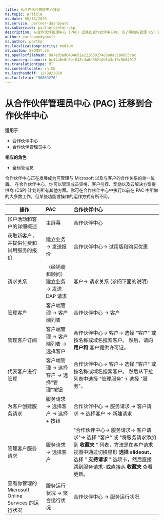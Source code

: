```yaml
---
title: 从合作伙伴管理中心移动
ms.topic: article
ms.date: 05/18/2020
ms.service: partner-dashboard
ms.subservice: partnercenter-csp
description: 从合作伙伴管理中心 (PAC) 迁移到合作伙伴中心时，请了解如何管理 CSP 计划成员身份、客户推荐、奖励等。
author: parthpandyamsft
ms.author: parthp
ms.localizationpriority: medium
ms.custom: SEOMAY.20
ms.openlocfilehash: 8a7ed3ad04846b1e222d3827488a8ac188653cac
ms.sourcegitcommit: bc44a6e0c5ef048cda6e882fdb543c13c5b64912
ms.translationtype: MT
ms.contentlocale: zh-CN
ms.lasthandoff: 12/08/2020
ms.locfileid: "96869276"
---
```

# <a name="moving-from-partner-admin-center-pac-to-the-partner-center"></a>从合作伙伴管理员中心 (PAC) 迁移到合作伙伴中心

**适用于**
- 合作伙伴中心
- 合作伙伴管理员中心

**相应的角色**
- 全局管理员

合作伙伴中心正在发展成为可管理与 Microsoft 以及与客户的合作关系的单一位置。 在合作伙伴中心，你可以管理成员资格、客户引荐、奖励以及云解决方案提供商 (CSP) 计划的所有其他方面。你可在合作伙伴中心中执行以前在 PAC 中所做的大多数工作，但某些功能或操作的运作方式有所不同。


|**操作**   |**PAC**   |**合作伙伴中心**   |
|--------------|:--------------|:---------------|
|帐户活动和客户的详细概述|主屏幕|合作伙伴中心|
|获取新客户，并提供付费和试用服务的报价|建立业务 -> 发送报价|合作伙伴中心-> 试用版和购买优惠 |
|请求关系|（经销商和顾问）建立业务 -> 发送 DAP 请求|客户-> 请求关系 (参阅下面的说明) |
|管理客户|客户端管理 -> 客户端列表|合作伙伴中心 -> 客户|
|管理客户订阅|客户端管理 -> 客户端列表 -> 选择客户|合作伙伴中心-> 客户-> 选择 "客户" 或按名称或域名搜索客户。 然后，请向 **用户和** 客户提供许可证。|
|代表客户进行管理|客户端管理 -> 选择客户 -> 选择“管理”按钮|合作伙伴中心-> 客户-> 选择 "客户" 或按名称或域名搜索客户。 然后从下拉列表中选择 "管理服务"-> 选择 "服务"。|
|为客户创建服务请求|服务请求 -> 选择客户 -> 选择 + 按钮 | 合作伙伴中心 -> 服务请求 -> 客户请求 -> 选择客户 -> 新建请求|
|管理客户服务请求| 服务请求 -> 选择客户|"合作伙伴中心-> 服务请求-> 客户请求"-> 选择 "客户" 或 "将服务请求添加到 **收藏夹** " 列表，方法是在客户请求视图中通过切换星形 **选择 slideout，** 选择 " **支持请求** " 选项卡，然后直接跳到服务请求-或直接从 **收藏夹** 查看更新。|
|查看你管理的 Microsoft Online Services 的运行状况|服务运行状况 -> 聚合运行状况|合作伙伴中心 -> 服务运行状况|
